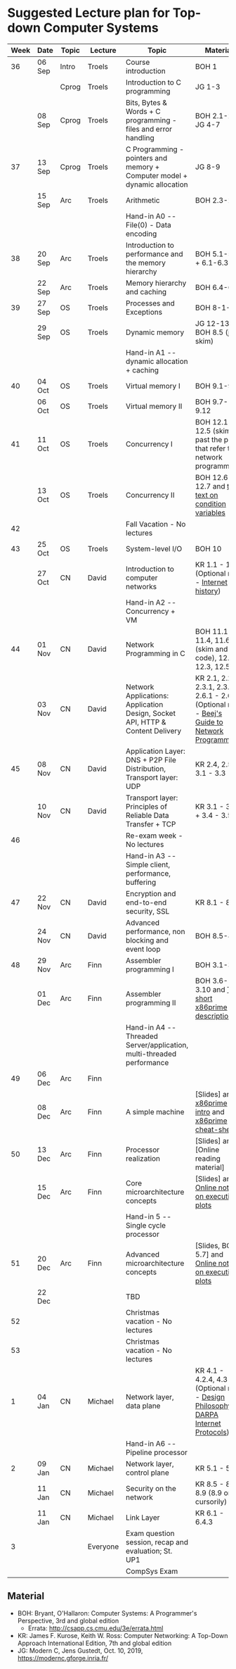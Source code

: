 # Suggested Lecture plan for Top-down Computer Systems

| Week | Date   | Topic | Lecture  | Topic                                                                         | Material |
| ---- | ----   | ----- | -------  | ------                                                                        | -------- |
| 36   | 06 Sep | Intro | Troels   | Course introduction                                                           | BOH 1    |
|      |        | Cprog | Troels   | Introduction to C programming                                                 | JG 1-3   |
|      | 08 Sep | Cprog | Troels   | Bits, Bytes & Words + C programming - files and error handling                | BOH 2.1-2.2, JG 4-7 |
| 37   | 13 Sep | Cprog | Troels   | C Programming - pointers and memory + Computer model + dynamic allocation     | JG 8-9                                                                                                                                                             |
|      | 15 Sep | Arc   | Troels   | Arithmetic                                                                    | BOH 2.3-2.4                                                                                                                                                        |
|      |        |       |          | Hand-in A0 -- File(0) - Data encoding                                         |          |
| 38   | 20 Sep | Arc   | Troels   | Introduction to performance and the memory hierarchy                          | BOH 5.1-5.2 + 6.1-6.3                                                                                                                                              |
|      | 22 Sep | Arc   | Troels   | Memory hierarchy and caching                                                  | BOH 6.4-6.6                                                                                                                                                        |
| 39   | 27 Sep | OS    | Troels   | Processes and Exceptions                                                      | BOH 8-1-8.4                                                                                                                                                        |
|      | 29 Sep | OS    | Troels   | Dynamic memory                                                                | JG 12-13, BOH 8.5 (just skim)                                                                                                                                      |
|      |        |       |          | Hand-in A1 -- dynamic allocation + caching                                    |          |
| 40   | 04 Oct | OS    | Troels   | Virtual memory I                                                              | BOH 9.1-9.6                                                                                                                                                        |
|      | 06 Oct | OS    | Troels   | Virtual memory II                                                             | BOH 9.7-9.12                                                                                                                                                       |
| 41   | 11 Oct | OS    | Troels   | Concurrency I                                                                 | BOH 12.1-12.5 (skim past the parts that refer to network programming)                                                                                              |
|      | 13 Oct | OS    | Troels   | Concurrency II                                                                | BOH 12.6-12.7 and [this text on condition variables](http://pages.cs.wisc.edu/~remzi/OSTEP/threads-cv.pdf)                                                         |
| 42   |        |       |          | Fall Vacation - No lectures                                                   |          |
| 43   | 25 Oct | OS    | Troels   | System-level I/O                                                              | BOH 10                                                                                                                                                             |
|      | 27 Oct | CN    | David    | Introduction to computer networks                                             | KR 1.1 - 1.6 (Optional read - [Internet history](https://www.internetsociety.org/internet/history-internet/brief-history-internet/))                               |
|      |        |       |          | Hand-in A2 -- Concurrency + VM                                                |                                                                                                                                                                    |
| 44   | 01 Nov | CN    | David    | Network Programming in C                                                      | BOH 11.1 - 11.4, 11.6 (skim and see code), 12.1 - 12.3, 12.5.5                                                                                                     |
|      | 03 Nov | CN    | David    | Network Applications: Application Design, Socket API, HTTP & Content Delivery | KR 2.1, 2.2, 2.3.1, 2.3.2, 2.6.1 - 2.6.3 (Optional read - [Beej's Guide to Network Programming](http://beej.us/guide/bgnet/))                                      |
| 45   | 08 Nov | CN    | David    | Application Layer: DNS + P2P File Distribution, Transport layer: UDP          | KR 2.4, 2.5, 3.1 - 3.3                                                                                                                                             |
|      | 10 Nov | CN    | David    | Transport layer: Principles of Reliable Data Transfer + TCP                   | KR 3.1 - 3.3 + 3.4 - 3.5                                                                                                                                           |
| 46   |        |       |          | Re-exam week - No lectures                                                    |                                                                                                                                                                    |
|      |        |       |          | Hand-in A3  -- Simple client, performance, buffering                          |                                                                                                                                                         |
| 47   | 22 Nov | CN    | David    | Encryption and end-to-end security, SSL                                       | KR 8.1 - 8.6                                                                                                                                                       |
|      | 24 Nov | CN    | David    | Advanced performance, non blocking and event loop                             | BOH 8.5-8.7                                                                                                                                                        |
| 48   | 29 Nov | Arc   | Finn     | Assembler programming I                                                       | BOH 3.1-3.6                                                                                                                                                        |
|      | 01 Dec | Arc   | Finn     | Assembler programming II                                                      | BOH 3.6-3.10 and [The short x86prime description](https://x86prime.github.io/x86prime/)                                                                            |
|      |        |       |          | Hand-in A4 -- Threaded Server/application, multi-threaded performance         |                                                                                                                                                                    |
| 49   | 06 Dec | Arc   | Finn     |                                                                               |                                                                                                                                                                    |
|      | 08 Dec | Arc   | Finn     | A simple machine                                                              | [Slides] and [x86prime intro](https://x86prime.github.io/x86prime/) and [x86prime cheat-sheet](https://github.com/finnschiermer/x86prime/blob/master/encoding.txt) |
| 50   | 13 Dec | Arc   | Finn     | Processor realization                                                         | [Slides] and [Online reading material]                                                                                                                             |
|      | 15 Dec | Arc   | Finn     | Core microarchitecture concepts                                               | [Slides] and [Online note on execution plots](https://x86prime.github.io/afviklingsplot/)                                                                          |
|      |        |       |          | Hand-in 5 -- Single cycle processor                                           |                                                                                                                                                                    |
| 51   | 20 Dec | Arc   | Finn     | Advanced microarchitecture concepts                                           | [Slides, BOH 5.7] and [Online note on execution plots](https://x86prime.github.io/afviklingsplot/)                                                                 |
|      | 22 Dec |       |          | TBD                                                                           |                                                                  |
| 52   |        |       |          | Christmas vacation - No lectures                                              |                                                                                                                                                                    |
| 53   |        |       |          | Christmas vacation - No lectures                                              |                                                                                                                                                                    |
| 1    | 04 Jan | CN    | Michael  | Network layer, data plane                                                     | KR 4.1 - 4.2.4, 4.3 (Optional read - [Design Philosophy of DARPA Internet Protocols](http://www.cs.princeton.edu/courses/archive/spr14/cos461/papers/clark88.pdf)) |
|      |        |       |          | Hand-in A6 -- Pipeline processor                                              |                                                                                                                                                                    |
| 2    | 09 Jan | CN    | Michael  | Network layer, control plane                                                  | KR 5.1 - 5.3                                                                                                                                                       |
|      | 11 Jan | CN    | Michael  | Security on the network                                                       | KR 8.5 - 8.6, 8.9 (8.9 only cursorily)                                                                                                                             |
|      | 11 Jan | CN    | Michael  | Link Layer                                                                    | KR 6.1 - 6.4.3                                                                                                                                                     |
| 3    |        |       | Everyone | Exam question session, recap and evaluation; St. UP1                          |                                                                                                                                                                    |
|      |        |       |          | CompSys Exam                                                                  |                                                                                                                                                                    |


## Material

 - BOH: Bryant, O'Hallaron: Computer Systems: A Programmer's Perspective, 3rd and global edition
   - Errata: http://csapp.cs.cmu.edu/3e/errata.html
 - KR: James F. Kurose, Keith W. Ross: Computer Networking: A Top-Down Approach International Edition, 7th and global edition
 - JG: Modern C, Jens Gustedt, Oct. 10, 2019, https://modernc.gforge.inria.fr/

